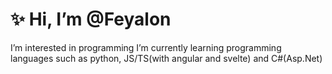 <!DOCTYPE html>
<html lang="en">
<head>
    <meta charset="UTF-8">
    <meta http-equiv="X-UA-Compatible" content="IE=edge">
    <meta name="viewport" content="width=device-width, initial-scale=1.0">
    <link rel="stylesheet" href="style.css" />
</head>
<body>
    <div class="main">
        <h1>
            ✨ Hi, I’m @Feyalon
        </h1>
        <p>
            I’m interested in programming I’m currently learning programming languages such as python, JS/TS(with angular and svelte) and C#(Asp.Net)
        </p>
    </div>
    
</body>
</html>
